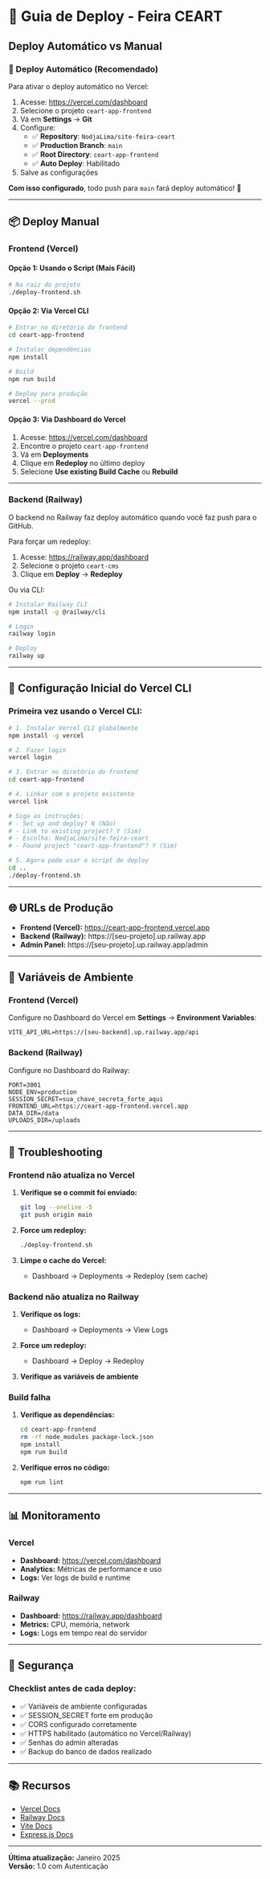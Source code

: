 # 🚀 Guia de Deploy - Feira CEART

## Deploy Automático vs Manual

### 🔄 Deploy Automático (Recomendado)

Para ativar o deploy automático no Vercel:

1. Acesse: https://vercel.com/dashboard
2. Selecione o projeto `ceart-app-frontend`
3. Vá em **Settings** → **Git**
4. Configure:
   - ✅ **Repository**: `NodjaLima/site-feira-ceart`
   - ✅ **Production Branch**: `main`
   - ✅ **Root Directory**: `ceart-app-frontend`
   - ✅ **Auto Deploy**: Habilitado
5. Salve as configurações

**Com isso configurado**, todo push para `main` fará deploy automático! 🎉

---

## 📦 Deploy Manual

### Frontend (Vercel)

#### Opção 1: Usando o Script (Mais Fácil)

```bash
# Na raiz do projeto
./deploy-frontend.sh
```

#### Opção 2: Via Vercel CLI

```bash
# Entrar no diretório do frontend
cd ceart-app-frontend

# Instalar dependências
npm install

# Build
npm run build

# Deploy para produção
vercel --prod
```

#### Opção 3: Via Dashboard do Vercel

1. Acesse: https://vercel.com/dashboard
2. Encontre o projeto `ceart-app-frontend`
3. Vá em **Deployments**
4. Clique em **Redeploy** no último deploy
5. Selecione **Use existing Build Cache** ou **Rebuild**

---

### Backend (Railway)

O backend no Railway faz deploy automático quando você faz push para o GitHub.

Para forçar um redeploy:

1. Acesse: https://railway.app/dashboard
2. Selecione o projeto `ceart-cms`
3. Clique em **Deploy** → **Redeploy**

Ou via CLI:

```bash
# Instalar Railway CLI
npm install -g @railway/cli

# Login
railway login

# Deploy
railway up
```

---

## 🔧 Configuração Inicial do Vercel CLI

### Primeira vez usando o Vercel CLI:

```bash
# 1. Instalar Vercel CLI globalmente
npm install -g vercel

# 2. Fazer login
vercel login

# 3. Entrar no diretório do frontend
cd ceart-app-frontend

# 4. Linkar com o projeto existente
vercel link

# Siga as instruções:
# - Set up and deploy? N (Não)
# - Link to existing project? Y (Sim)
# - Escolha: NodjaLima/site-feira-ceart
# - Found project "ceart-app-frontend"? Y (Sim)

# 5. Agora pode usar o script de deploy
cd ..
./deploy-frontend.sh
```

---

## 🌐 URLs de Produção

- **Frontend (Vercel):** https://ceart-app-frontend.vercel.app
- **Backend (Railway):** https://[seu-projeto].up.railway.app
- **Admin Panel:** https://[seu-projeto].up.railway.app/admin

---

## 📝 Variáveis de Ambiente

### Frontend (Vercel)

Configure no Dashboard do Vercel em **Settings** → **Environment Variables**:

```
VITE_API_URL=https://[seu-backend].up.railway.app/api
```

### Backend (Railway)

Configure no Dashboard do Railway:

```
PORT=3001
NODE_ENV=production
SESSION_SECRET=sua_chave_secreta_forte_aqui
FRONTEND_URL=https://ceart-app-frontend.vercel.app
DATA_DIR=/data
UPLOADS_DIR=/uploads
```

---

## 🐛 Troubleshooting

### Frontend não atualiza no Vercel

1. **Verifique se o commit foi enviado:**
   ```bash
   git log --oneline -5
   git push origin main
   ```

2. **Force um redeploy:**
   ```bash
   ./deploy-frontend.sh
   ```

3. **Limpe o cache do Vercel:**
   - Dashboard → Deployments → Redeploy (sem cache)

### Backend não atualiza no Railway

1. **Verifique os logs:**
   - Dashboard → Deployments → View Logs

2. **Force um redeploy:**
   - Dashboard → Deploy → Redeploy

3. **Verifique as variáveis de ambiente**

### Build falha

1. **Verifique as dependências:**
   ```bash
   cd ceart-app-frontend
   rm -rf node_modules package-lock.json
   npm install
   npm run build
   ```

2. **Verifique erros no código:**
   ```bash
   npm run lint
   ```

---

## 📊 Monitoramento

### Vercel

- **Dashboard:** https://vercel.com/dashboard
- **Analytics:** Métricas de performance e uso
- **Logs:** Ver logs de build e runtime

### Railway

- **Dashboard:** https://railway.app/dashboard
- **Metrics:** CPU, memória, network
- **Logs:** Logs em tempo real do servidor

---

## 🔐 Segurança

### Checklist antes de cada deploy:

- ✅ Variáveis de ambiente configuradas
- ✅ SESSION_SECRET forte em produção
- ✅ CORS configurado corretamente
- ✅ HTTPS habilitado (automático no Vercel/Railway)
- ✅ Senhas do admin alteradas
- ✅ Backup do banco de dados realizado

---

## 📚 Recursos

- [Vercel Docs](https://vercel.com/docs)
- [Railway Docs](https://docs.railway.app)
- [Vite Docs](https://vitejs.dev)
- [Express.js Docs](https://expressjs.com)

---

**Última atualização:** Janeiro 2025  
**Versão:** 1.0 com Autenticação
